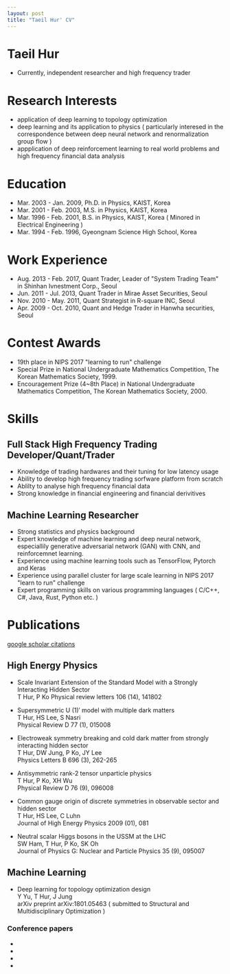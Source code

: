 ```yaml
---
layout: post
title: "Taeil Hur' CV"
---
```



# Taeil Hur

- Currently, independent researcher and high frequency trader


# Research Interests

- application of deep learning to topology optimization
- deep learning and its application to physics ( particularly interesed in the correspondence between deep neural network and renormalization group flow )
- appplication of deep reinforcement learning to real world problems and high frequency financial data analysis


# Education

 - Mar. 2003 - Jan. 2009, Ph.D. in Physics, KAIST, Korea
 - Mar. 2001 - Feb. 2003, M.S. in Physics, KAIST, Korea
 - Mar. 1996 - Feb. 2001, B.S. in Physics, KAIST, Korea ( Minored in Electrical Engineering )
 - Mar. 1994 - Feb. 1996, Gyeongnam Science High School, Korea 


# Work Experience

- Aug. 2013 - Feb. 2017, Quant Trader, Leader of "System Trading Team" in Shinhan Ivnestment Corp., Seoul
- Jun. 2011 - Jul. 2013, Quant Trader in Mirae Asset Securities, Seoul
- Nov. 2010 - May. 2011, Quant Strategist in R-square INC, Seoul
- Apr. 2009 - Oct. 2010, Quant and Hedge Trader in Hanwha securities, Seoul


# Contest Awards
- 19th place in NIPS 2017 "learning to run" challenge
- Special Prize in National Undergraduate Mathematics Competition,
The Korean Mathematics Society, 1999.
- Encouragement Prize (4~8th Place) in National Undergraduate Mathematics Competition,
The Korean Mathematics Society, 2000.


# Skills
## Full Stack High Frequency Trading Developer/Quant/Trader
- Knowledge of trading hardwares and their tuning for low latency usage
- Ability to develop high frequency trading sorfware platform from scratch  
- Ablilty to analyse high frequency financial data
- Strong knowledge in financial engineering and financial derivitives

## Machine Learning Researcher

- Strong statistics and physics background
- Expert knowledge of machine learning and deep neural network, especiallily generative adversarial network (GAN) with CNN, and reinforcemnet learning. 
- Experience using machine learning tools such as TensorFlow, Pytorch and Keras  
- Experience using parallel cluster for large scale learning in NIPS 2017 "learn to run" challenge
- Expert programming skills on various programming languages ( C/C++, C#, Java, Rust, Python etc. )
 
 
# Publications
 [google scholar citations](https://scholar.google.co.kr/citations?hl=ko&user=Lraw4C8AAAAJ)

## High Energy Physics
- Scale Invariant Extension of the Standard Model with a Strongly Interacting Hidden Sector  
T Hur, P Ko
Physical review letters 106 (14), 141802

- Supersymmetric U (1)′ model with multiple dark matters  
T Hur, HS Lee, S Nasri  
Physical Review D 77 (1), 015008

- Electroweak symmetry breaking and cold dark matter from strongly interacting hidden sector  
T Hur, DW Jung, P Ko, JY Lee  
Physics Letters B 696 (3), 262-265

- Antisymmetric rank-2 tensor unparticle physics  
T Hur, P Ko, XH Wu  
Physical Review D 76 (9), 096008

- Common gauge origin of discrete symmetries in observable sector and hidden sector  
T Hur, HS Lee, C Luhn  
Journal of High Energy Physics 2009 (01), 081

- Neutral scalar Higgs bosons in the USSM at the LHC  
SW Ham, T Hur, P Ko, SK Oh  
Journal of Physics G: Nuclear and Particle Physics 35 (9), 095007

## Machine Learning 
- Deep learning for topology optimization design  
Y Yu, T Hur, J Jung  
arXiv preprint arXiv:1801.05463
( submitted to Structural and Multidisciplinary Optimization )

### Conference papers
-  
- 
- 
- 




